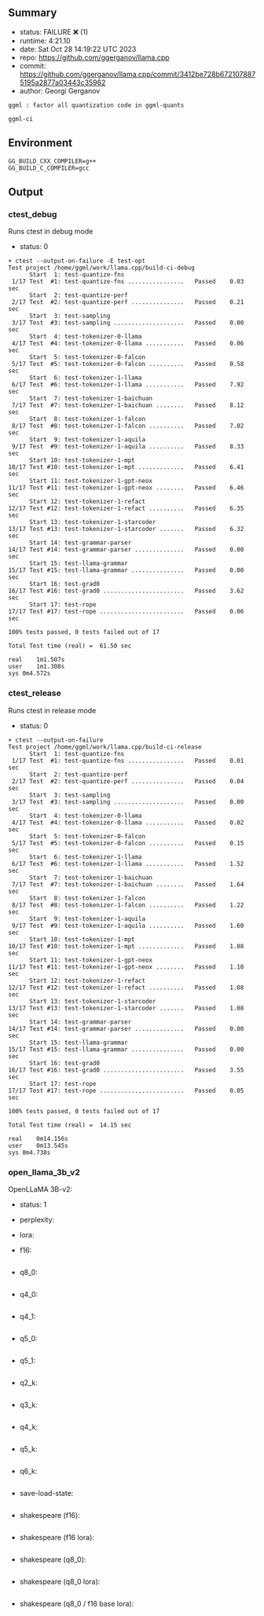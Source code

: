 ## Summary

- status:  FAILURE ❌ (1)
- runtime: 4:21.10
- date:    Sat Oct 28 14:19:22 UTC 2023
- repo:    https://github.com/ggerganov/llama.cpp
- commit:  https://github.com/ggerganov/llama.cpp/commit/3412be728b6721078875195a2877a03443c35962
- author:  Georgi Gerganov
```
ggml : factor all quantization code in ggml-quants

ggml-ci
```

## Environment

```
GG_BUILD_CXX_COMPILER=g++
GG_BUILD_C_COMPILER=gcc
```

## Output

### ctest_debug

Runs ctest in debug mode
- status: 0
```
+ ctest --output-on-failure -E test-opt
Test project /home/ggml/work/llama.cpp/build-ci-debug
      Start  1: test-quantize-fns
 1/17 Test  #1: test-quantize-fns ................   Passed    0.03 sec
      Start  2: test-quantize-perf
 2/17 Test  #2: test-quantize-perf ...............   Passed    0.21 sec
      Start  3: test-sampling
 3/17 Test  #3: test-sampling ....................   Passed    0.00 sec
      Start  4: test-tokenizer-0-llama
 4/17 Test  #4: test-tokenizer-0-llama ...........   Passed    0.06 sec
      Start  5: test-tokenizer-0-falcon
 5/17 Test  #5: test-tokenizer-0-falcon ..........   Passed    0.58 sec
      Start  6: test-tokenizer-1-llama
 6/17 Test  #6: test-tokenizer-1-llama ...........   Passed    7.92 sec
      Start  7: test-tokenizer-1-baichuan
 7/17 Test  #7: test-tokenizer-1-baichuan ........   Passed    8.12 sec
      Start  8: test-tokenizer-1-falcon
 8/17 Test  #8: test-tokenizer-1-falcon ..........   Passed    7.02 sec
      Start  9: test-tokenizer-1-aquila
 9/17 Test  #9: test-tokenizer-1-aquila ..........   Passed    8.33 sec
      Start 10: test-tokenizer-1-mpt
10/17 Test #10: test-tokenizer-1-mpt .............   Passed    6.41 sec
      Start 11: test-tokenizer-1-gpt-neox
11/17 Test #11: test-tokenizer-1-gpt-neox ........   Passed    6.46 sec
      Start 12: test-tokenizer-1-refact
12/17 Test #12: test-tokenizer-1-refact ..........   Passed    6.35 sec
      Start 13: test-tokenizer-1-starcoder
13/17 Test #13: test-tokenizer-1-starcoder .......   Passed    6.32 sec
      Start 14: test-grammar-parser
14/17 Test #14: test-grammar-parser ..............   Passed    0.00 sec
      Start 15: test-llama-grammar
15/17 Test #15: test-llama-grammar ...............   Passed    0.00 sec
      Start 16: test-grad0
16/17 Test #16: test-grad0 .......................   Passed    3.62 sec
      Start 17: test-rope
17/17 Test #17: test-rope ........................   Passed    0.06 sec

100% tests passed, 0 tests failed out of 17

Total Test time (real) =  61.50 sec

real	1m1.507s
user	1m1.308s
sys	0m4.572s
```

### ctest_release

Runs ctest in release mode
- status: 0
```
+ ctest --output-on-failure
Test project /home/ggml/work/llama.cpp/build-ci-release
      Start  1: test-quantize-fns
 1/17 Test  #1: test-quantize-fns ................   Passed    0.01 sec
      Start  2: test-quantize-perf
 2/17 Test  #2: test-quantize-perf ...............   Passed    0.04 sec
      Start  3: test-sampling
 3/17 Test  #3: test-sampling ....................   Passed    0.00 sec
      Start  4: test-tokenizer-0-llama
 4/17 Test  #4: test-tokenizer-0-llama ...........   Passed    0.02 sec
      Start  5: test-tokenizer-0-falcon
 5/17 Test  #5: test-tokenizer-0-falcon ..........   Passed    0.15 sec
      Start  6: test-tokenizer-1-llama
 6/17 Test  #6: test-tokenizer-1-llama ...........   Passed    1.52 sec
      Start  7: test-tokenizer-1-baichuan
 7/17 Test  #7: test-tokenizer-1-baichuan ........   Passed    1.64 sec
      Start  8: test-tokenizer-1-falcon
 8/17 Test  #8: test-tokenizer-1-falcon ..........   Passed    1.22 sec
      Start  9: test-tokenizer-1-aquila
 9/17 Test  #9: test-tokenizer-1-aquila ..........   Passed    1.60 sec
      Start 10: test-tokenizer-1-mpt
10/17 Test #10: test-tokenizer-1-mpt .............   Passed    1.08 sec
      Start 11: test-tokenizer-1-gpt-neox
11/17 Test #11: test-tokenizer-1-gpt-neox ........   Passed    1.10 sec
      Start 12: test-tokenizer-1-refact
12/17 Test #12: test-tokenizer-1-refact ..........   Passed    1.08 sec
      Start 13: test-tokenizer-1-starcoder
13/17 Test #13: test-tokenizer-1-starcoder .......   Passed    1.08 sec
      Start 14: test-grammar-parser
14/17 Test #14: test-grammar-parser ..............   Passed    0.00 sec
      Start 15: test-llama-grammar
15/17 Test #15: test-llama-grammar ...............   Passed    0.00 sec
      Start 16: test-grad0
16/17 Test #16: test-grad0 .......................   Passed    3.55 sec
      Start 17: test-rope
17/17 Test #17: test-rope ........................   Passed    0.05 sec

100% tests passed, 0 tests failed out of 17

Total Test time (real) =  14.15 sec

real	0m14.156s
user	0m13.545s
sys	0m4.738s
```
### open_llama_3b_v2

OpenLLaMA 3B-v2:
- status: 1
- perplexity:

- lora:

- f16: 
```

```
- q8_0:
```

```
- q4_0:
```

```
- q4_1:
```

```
- q5_0:
```

```
- q5_1:
```

```
- q2_k:
```

```
- q3_k:
```

```
- q4_k:
```

```
- q5_k:
```

```
- q6_k:
```

```
- save-load-state: 
```

```
- shakespeare (f16):
```

```
- shakespeare (f16 lora):
```

```
- shakespeare (q8_0):
```

```
- shakespeare (q8_0 lora):
```

```
- shakespeare (q8_0 / f16 base lora):
```

```

